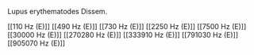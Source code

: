 Lupus erythematodes Dissem.

[[110 Hz (E)]]
[[490 Hz (E)]]
[[730 Hz (E)]]
[[2250 Hz (E)]]
[[7500 Hz (E)]]
[[30000 Hz (E)]]
[[270280 Hz (E)]]
[[333910 Hz (E)]]
[[791030 Hz (E)]]
[[905070 Hz (E)]]
